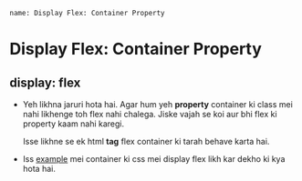 ```ngMeta
name: Display Flex: Container Property
```

# Display Flex: Container Property
## **display: flex**
- Yeh likhna jaruri hota hai. Agar hum yeh **property** container ki class mei nahi likhenge toh flex nahi chalega. Jiske vajah se koi aur bhi flex ki property kaam nahi karegi.

  Isse likhne se ek html **tag** flex container ki tarah behave karta hai.

- Iss [example](http://codepen.io/navgurukul/pen/ggJMrW) mei container ki css mei display flex likh kar dekho ki kya hota hai.